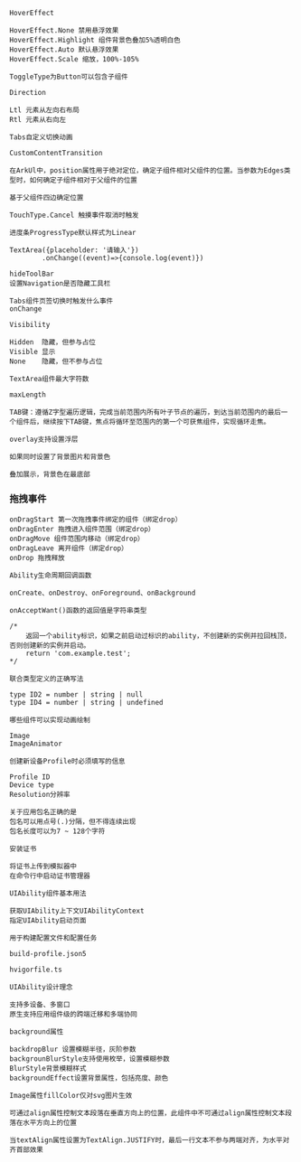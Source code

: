 ```
HoverEffect

HoverEffect.None 禁用悬浮效果
HoverEffect.Highlight 组件背景色叠加5%透明白色
HoverEffect.Auto 默认悬浮效果
HoverEffect.Scale 缩放，100%-105%
```



```
ToggleType为Button可以包含子组件
```



```
Direction

Ltl 元素从左向右布局
Rtl 元素从右向左
```



```
Tabs自定义切换动画

CustomContentTransition
```



```
在ArkUl中，position属性用于绝对定位，确定子组件相对父组件的位置。当参数为Edges类型时，如何确定子组件相对于父组件的位置

基于父组件四边确定位置
```



```
TouchType.Cancel 触摸事件取消时触发
```



```
进度条ProgressType默认样式为Linear
```



```
TextArea({placeholder: '请输入'})
        .onChange((event)=>{console.log(event)})
```



```
hideToolBar
设置Navigation是否隐藏工具栏
```



```
Tabs组件页签切换时触发什么事件
onChange
```



```
Visibility

Hidden  隐藏，但参与占位
Visible 显示
None    隐藏，但不参与占位
```



```
TextArea组件最大字符数

maxLength
```



```
TAB键：遵循Z字型遍历逻辑，完成当前范围内所有叶子节点的遍历，到达当前范围内的最后一个组件后，继续按下TAB键，焦点将循环至范围内的第一个可获焦组件，实现循环走焦。
```



```
overlay支持设置浮层
```



```
如果同时设置了背景图片和背景色

叠加展示，背景色在最底部
```



### 拖拽事件

```
onDragStart 第一次拖拽事件绑定的组件（绑定drop）
onDragEnter 拖拽进入组件范围（绑定drop）
onDragMove 组件范围内移动（绑定drop）
onDragLeave 离开组件（绑定drop）
onDrop 拖拽释放

```



```
Ability生命周期回调函数

onCreate、onDestroy、onForeground、onBackground
```



```
onAcceptWant()函数的返回值是字符串类型

/*
	返回一个ability标识，如果之前启动过标识的ability，不创建新的实例并拉回栈顶，否则创建新的实例并启动。
	return 'com.example.test';
*/
```



```
联合类型定义的正确写法

type ID2 = number | string | null
type ID4 = number | string | undefined
```



```
哪些组件可以实现动画绘制

Image
ImageAnimator
```



```
创建新设备Profile时必须填写的信息

Profile ID
Device type
Resolution分辨率
```



```
关于应用包名正确的是
包名可以用点号(.)分隔，但不得连续出现
包名长度可以为7 ~ 128个字符
```



```
安装证书

将证书上传到模拟器中
在命令行中启动证书管理器
```



```
UIAbility组件基本用法

获取UIAbility上下文UIAbilityContext
指定UIAbility启动页面
```



```
用于构建配置文件和配置任务

build-profile.json5

hvigorfile.ts
```



```
UIAbility设计理念

支持多设备、多窗口
原生支持应用组件级的跨端迁移和多端协同
```



```
background属性

backdropBlur 设置模糊半径，灰阶参数
backgrounBlurStyle支持使用枚举，设置模糊参数
BlurStyle背景模糊样式
backgroundEffect设置背景属性，包括亮度、颜色
```



```
Image属性fillColor仅对svg图片生效
```



```
可通过align属性控制文本段落在垂直方向上的位置，此组件中不可通过align属性控制文本段落在水平方向上的位置

当textAlign属性设置为TextAlign.JUSTIFY时，最后一行文本不参与两端对齐，为水平对齐首部效果
```

